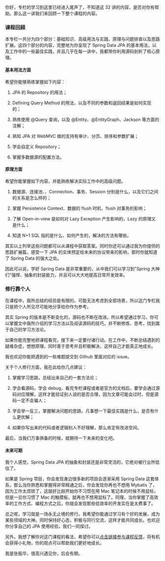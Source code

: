 你好，专栏的学习到这里已经进入尾声了，不知道这 32 讲的内容，是否对你有帮助。那么这一讲我们来回顾一下整个课程的内容。

### 课程回顾

本专栏一共分为四个部分：基础知识、高级用法与实践、原理与问题排查以及思路扩展。这四个部分的内容，完整地为你呈现了 Spring Data JPA 的基本用法，以及工作中的一些最佳实践，并且几乎在每一讲中，我都带你利用源码剖析了核心原理。

#### 基本用法方面

希望你能够熟练掌握如下内容：

1. JPA 的 Repository 的用法；

2. Defining Query Method 的用法，以及不同的参数和返回结果是如何实现的；

3. 熟练使用 @Query 查询，以及 @Entity、@EntityGraph、Jackson 等方面的注解；

4. 熟知 JPA 对 WebMVC 做的支持有审计、分页、排序和参数扩展；

5. 学会自定义 Repository；

6. 掌握多数据源的配置方法。

#### 原理方面

希望你能掌握如下内容，并能熟练解决实际工作中的高级问题。

1. 数据源、连接池、、Connection、事务、Session 分别是什么，以及它们之间的关系是怎么样的；

2. 掌握 Persistence Context、数据的 flush 时机、flush 对事务的影响；

3. 了解 Open-in-view 是如何对 Lazy Exception 产生影响的，Lazy 的原理又是什么；

4. 知道 N+1 SQL 指的是什么、如何产生的，解决的方法有哪些。

其实以上列举这些问题都可以从课程中获取答案。同时你还可以通过我为你提供的思路扩展篇，感受一下 JPA 的实体预定给未来的协议带来的影响，那时你就知道了 Spring Data 的强大之处。

因此可以说，学好 Spring Data 是非常重要的，从中我们可以学习到"Spring 大神们"强悍、抽象的封装能力，并且可以大大地提高日常开发效率。

### 修行靠个人

在课程中，我所总结的经验是有限的，可能无法考虑到全部场景，所以这门专栏我只是把个人所见尽可能地分享给你作为参考。

其实 Spring 的版本是不断变化的，源码也不断在改进。所以希望通过学习，你可以掌握文中我所介绍的学习方法以及阅读源码的技巧，并不断修炼、思考，找到属于自己的学习方法论。

如果你能完整地把课程看完，接下来一定要付诸行动。在工作中，不断总结遇到的疑难杂症，想想原理，同时善于思考并且积极解决，这样自己才能真正地成长。

我也欢迎你能把遇到的一些难题提交到 Github 里面对应的 issue。

关于个人修行方面，我在此给你几点建议：

1. 掌握学习思路，总结出来自己的一套方法论；

2. 学会看源码，学会 debug，看完专栏课程或者是官方的文档后，要学会通过源码对应理解，这样才能验证别人说的是否合理，因为文章可能会过时，但是源码一定不会骗人；

3. 学会举一反三，掌握解决问题的思路，凡事想一下最佳实践是什么，是否有什么更优解；

4. 如果你写出来的代码或者逻辑别人不好理解，那么肯定有改进空间。

最后，当我们万事俱备的时候，就期待一下未来的变化吧。

#### 未来可期

我个人感觉，Spring Data JPA 的抽象和封装还是非常灵活的，它绝对被行业所低估了。

如果是 Spring 项目，你会发现身边很多新的项目会逐渐采用 Spring Data 这套体系，那么当你熟悉和掌握得非常精通之后，你会发现你再也不想用 Mybatis 了，因为工作太烦琐了，这就好比刚开始你不习惯在用 Mac 笔记本的时候不用鼠标，但是一旦你习惯了 Mac 的触摸板，就再也不想用鼠标了。同理，当你掌握了高效率的工作方式、编程方式之后，你就会发现那些低效率的开发实在是太费事了。

总之呢，学习就是一场永无止境的修行。我希望你能通过学习有个好的发展，成为某些领域的大神。同时保持好心态，积极与同行交流，这样才能共同成长。也欢迎你分享自己的 JPA 使用经验，我们一同探讨。

另外，我想了解你对这门课程的看法，希望你可以[点击链接参与课程反馈](https://wj.qq.com/s2/7804005/80e7/)，将有机会获得小礼物，你的观点可以帮助我们更好地成长。

我是张振华，很高兴遇见你，后会有期。
